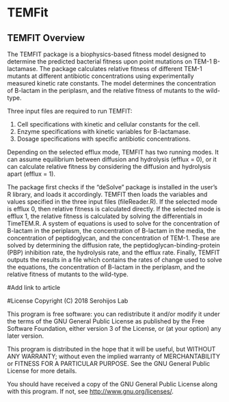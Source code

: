 # TEMFit

## TEMFIT Overview

The TEMFIT package is a biophysics-based fitness model designed to determine the predicted bacterial fitness upon point mutations on TEM-1 B-lactamase. The package calculates relative fitness of different TEM-1 mutants at different antibiotic concentrations using experimentally measured kinetic rate constants. The model determines the concentration of B-lactam in the periplasm, and the relative fitness of mutants to the wild-type. 

Three input files are required to run TEMFIT:
1.	Cell specifications with kinetic and cellular constants for the cell.
2.	Enzyme specifications with kinetic variables for B-lactamase.
3.	Dosage specifications with specific antibiotic concentrations.

Depending on the selected efflux mode, TEMFIT has two running modes. It can assume equilibrium between diffusion and hydrolysis (efflux = 0), or it can calculate relative fitness by considering the diffusion and hydrolysis apart (efflux = 1).

The package first checks if the “deSolve” package is installed in the user’s R library, and loads it accordingly. TEMFIT then loads the variables and values specified in the three input files (fileReader.R). If the selected mode is efflux 0, then relative fitness is calculated directly. If the selected mode is efflux 1, the relative fitness is calculated by solving the differentials in TimeTEM.R. A system of equations is used to solve for the concentration of B-lactam in the periplasm, the concentration of B-lactam in the media, the concentration of peptidoglycan, and the concentration of TEM-1. These are solved by determining the diffusion rate, the peptidoglycan-binding-protein (PBP) inhibition rate, the hydrolysis rate, and the efflux rate. 
Finally, TEMFIT outputs the results in a file which contains the rates of change used to solve the equations, the concentration of B-lactam in the periplasm, and the relative fitness of mutants to the wild-type.

#Add link to article

#License
Copyright (C) 2018 Serohijos Lab

This program is free software: you can redistribute it and/or modify it under the terms of the GNU General Public License as published by the Free Software Foundation, either version 3 of the License, or (at your option) any later version.

This program is distributed in the hope that it will be useful, but WITHOUT ANY WARRANTY; without even the implied warranty of MERCHANTABILITY or FITNESS FOR A PARTICULAR PURPOSE.  See the GNU General Public License for more details.

You should have received a copy of the GNU General Public License along with this program.  If not, see <http://www.gnu.org/licenses/>.
